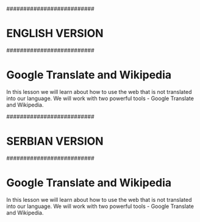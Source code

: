 ##########################
#     ENGLISH VERSION    #
##########################

# Google Translate and Wikipedia

In this lesson we will learn about how to use the web that is not translated into our language. We will work with two powerful tools  - Google Translate and Wikipedia.


##########################
#     SERBIAN VERSION    #
##########################


# Google Translate and Wikipedia

In this lesson we will learn about how to use the web that is not translated into our language. We will work with two powerful tools  - Google Translate and Wikipedia.

